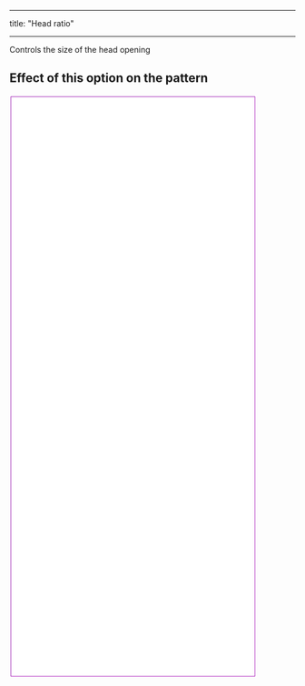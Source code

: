 - - -
title: "Head ratio"
- - -

Controls the size of the head opening

## Effect of this option on the pattern

![This image shows the effect of this option by superimposing several variants that have a different value for this option](tiberius_headratio_sample.svg "Effect of this option on the pattern")
